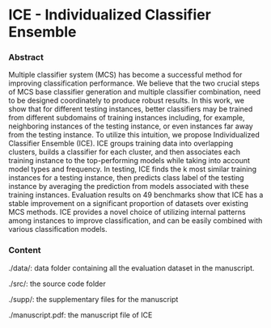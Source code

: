 # ICE - Individualized Classifier Ensemble


### Abstract
Multiple classifier system (MCS) has become a successful method for improving classification performance. We believe that the two crucial steps of MCS base classifier generation and multiple classifier combination, need to be designed coordinately to produce robust results. In this work, we show that for different testing instances, better classifiers may be trained from different subdomains of training instances including, for example, neighboring instances of the testing instance, or even instances far away from the testing instance. To utilize this intuition, we propose Individualized Classifier Ensemble (ICE). ICE groups training data into overlapping clusters, builds a classifier for each cluster, and then associates each training instance to the top-performing models while taking into account model types and frequency. In testing, ICE finds the k most similar training instances for a testing instance, then predicts class label of the testing instance by averaging the prediction from models associated with these training instances. Evaluation results on 49 benchmarks show that ICE has a stable improvement on a significant proportion of datasets over existing MCS methods. ICE provides a novel choice of utilizing internal patterns among instances to improve classification, and can be easily combined with various classification models.


### Content
./data/: data folder containing all the evaluation dataset in the manuscript. 

./src/: the source code folder

./supp/: the supplementary files for the manuscript

./manuscript.pdf: the manuscript file of ICE

